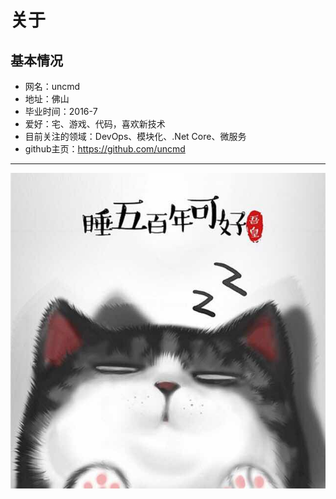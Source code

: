 # 关于

## 基本情况

* 网名：uncmd
* 地址：佛山
* 毕业时间：2016-7
* 爱好：宅、游戏、代码，喜欢新技术
* 目前关注的领域：DevOps、模块化、.Net Core、微服务
* github主页：https://github.com/uncmd

------

![](../img/face.jpg)